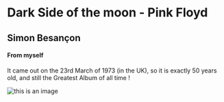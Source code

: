 # Dark Side of the moon - Pink Floyd
## Simon Besançon
#### From myself

 It came out on the 23rd March of 1973 (in the UK), so it is exactly 50 years old, and still the Greatest Album of all time !

 ![this is an image](https://hifi-project.com/wp-content/uploads/2020/11/pink-floyd-the-dark-side-of-the-moon-vinyle.jpg)

